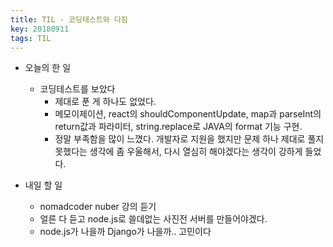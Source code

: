 ```yaml
---
title: TIL - 코딩테스트와 다짐
key: 20180911
tags: TIL
---
```


- 오늘의 한 일
  - 코딩테스트를 보았다
    - 제대로 푼 게 하나도 없었다. 
    - 메모이제이션, react의 shouldComponentUpdate, map과 parseInt의 return값과 파라미터, string.replace로 JAVA의 format 기능 구현.
    - 정말 부족함을 많이 느꼈다. 개발자로 지원을 했지만 문제 하나 제대로 풀지 못했다는 생각에 좀 우울해서, 다시 열심히 해야겠다는 생각이 강하게 들었다. 

- 내일 할 일
  - nomadcoder nuber 강의 듣기
  - 얼른 다 듣고 node.js로 쓸데없는 사진전 서버를 만들어야겠다. 
  - node.js가 나을까 Django가 나을까.. 고민이다

